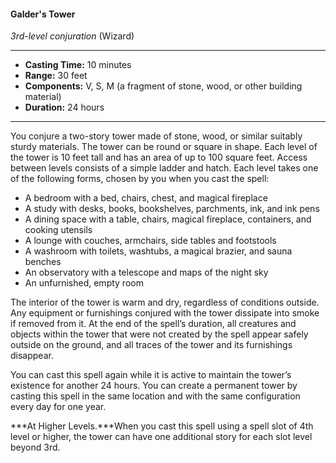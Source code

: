 #### Galder's Tower
*3rd-level conjuration* (Wizard)
___
- **Casting Time:** 10 minutes
- **Range:** 30 feet
- **Components:** V, S, M (a fragment of stone, wood, or other building material)
- **Duration:** 24 hours
---
You conjure a two-story tower made of stone, wood, or similar suitably sturdy materials. The tower can be round or square in shape. Each level of the tower is 10 feet tall and has an area of up to 100 square feet. Access between levels consists of a simple ladder and hatch. Each level takes one of the following forms, chosen by you when you cast the spell:

* A bedroom with a bed, chairs, chest, and magical fireplace
* A study with desks, books, bookshelves, parchments, ink, and ink pens
* A dining space with a table, chairs, magical fireplace, containers, and cooking utensils
* A lounge with couches, armchairs, side tables and footstools
* A washroom with toilets, washtubs, a magical brazier, and sauna benches
* An observatory with a telescope and maps of the night sky
* An unfurnished, empty room

The interior of the tower is warm and dry, regardless of conditions outside. Any equipment or furnishings conjured with the tower dissipate into smoke if removed from it. At the end of the spell’s duration, all creatures and objects within the tower that were not created by the spell appear safely outside on the ground, and all traces of the tower and its furnishings disappear.

You can cast this spell again while it is active to maintain the tower’s existence for another 24 hours. You can create a permanent tower by casting this spell in the same location and with the same configuration every day for one year.

***At Higher Levels.***When you cast this spell using a spell slot of 4th level or higher, the tower can have one additional story for each slot level beyond 3rd.
